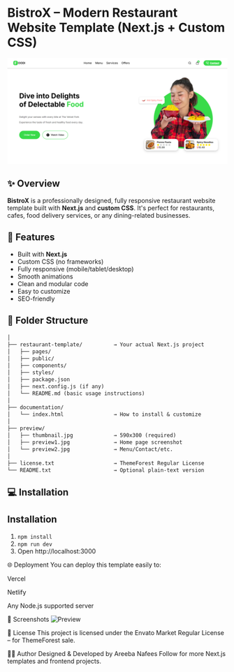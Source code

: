 # BistroX – Modern Restaurant Website Template (Next.js + Custom CSS)

![Preview](./preview/preview1.png)

## ✨ Overview

**BistroX** is a professionally designed, fully responsive restaurant website template built with **Next.js** and **custom CSS**. It's perfect for restaurants, cafes, food delivery services, or any dining-related businesses.

## 🚀 Features

- Built with **Next.js**
- Custom CSS (no frameworks)
- Fully responsive (mobile/tablet/desktop)
- Smooth animations
- Clean and modular code
- Easy to customize
- SEO-friendly

## 📁 Folder Structure

```bistrox-nextjs-template/
│
├── restaurant-template/          → Your actual Next.js project
│   ├── pages/
│   ├── public/
│   ├── components/
│   ├── styles/
│   ├── package.json
│   ├── next.config.js (if any)
│   └── README.md (basic usage instructions)
│
├── documentation/
│   └── index.html                → How to install & customize
│
├── preview/
│   ├── thumbnail.jpg             → 590x300 (required)
│   ├── preview1.jpg              → Home page screenshot
│   └── preview2.jpg              → Menu/Contact/etc.
│
├── license.txt                   → ThemeForest Regular License
└── README.txt                    → Optional plain-text version
```


## 💻 Installation

## Installation
1. `npm install`
2. `npm run dev`
3. Open http://localhost:3000

🌐 Deployment
You can deploy this template easily to:

Vercel

Netlify

Any Node.js supported server

📸 Screenshots
![Preview](./preview/preview2.png/preview3.png)



📄 License
This project is licensed under the Envato Market Regular License – for ThemeForest sale.

🙋‍♀️ Author
Designed & Developed by Areeba Nafees
Follow for more Next.js templates and frontend projects.

